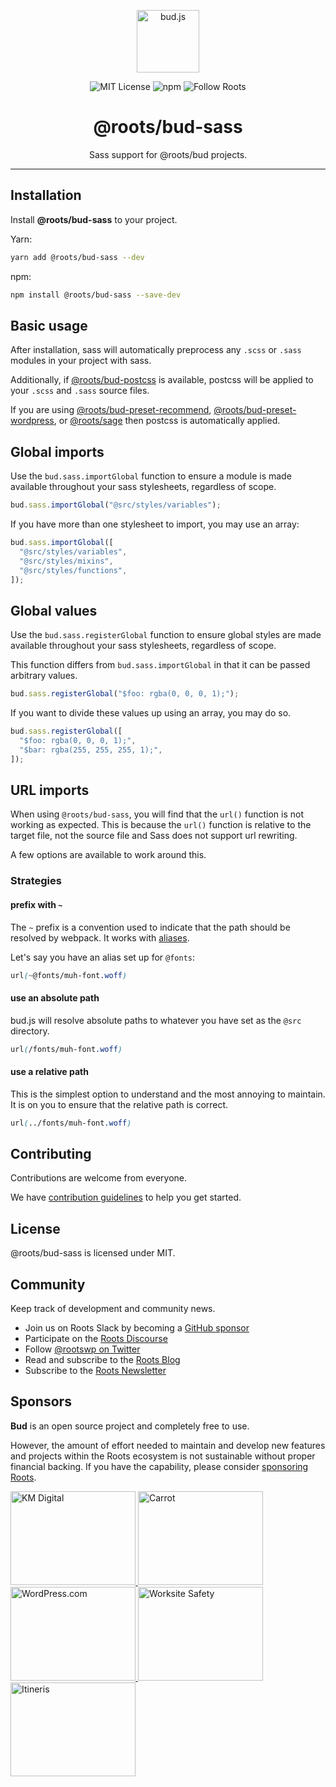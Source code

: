 <p align="center"><img src="https://cdn.roots.io/app/uploads/logo-bud.svg" height="100" alt="bud.js" /></p>

<p align="center">
  <img alt="MIT License" src="https://img.shields.io/github/license/roots/bud?color=%23525ddc&style=flat-square" />
  <img alt="npm" src="https://img.shields.io/npm/v/@roots/bud.svg?color=%23525ddc&style=flat-square" />
  <img alt="Follow Roots" src="https://img.shields.io/twitter/follow/rootswp.svg?color=%23525ddc&style=flat-square" />
</p>

<h1 align="center"><strong>@roots/bud-sass</strong></h1>

<p align="center">
  Sass support for @roots/bud projects.
</p>

---

## Installation

Install **@roots/bud-sass** to your project.

Yarn:

```sh
yarn add @roots/bud-sass --dev
```

npm:

```sh
npm install @roots/bud-sass --save-dev
```

## Basic usage

After installation, sass will automatically preprocess any `.scss` or `.sass` modules in your project with sass.

Additionally, if [@roots/bud-postcss](https://bud.js.org/extensions/bud-postcss) is available, postcss will be applied to your `.scss` and `.sass` source files.

If you are using [@roots/bud-preset-recommend](https://bud.js.org/extensions/bud-preset-recommend), [@roots/bud-preset-wordpress](https://bud.js.org/extensions/bud-preset-wordpress), or [@roots/sage](https://bud.js.org/extensions/sage) then postcss is automatically applied.

## Global imports

Use the `bud.sass.importGlobal` function to ensure a module is made available throughout your sass stylesheets, regardless of scope.

```ts
bud.sass.importGlobal("@src/styles/variables");
```

If you have more than one stylesheet to import, you may use an array:

```ts
bud.sass.importGlobal([
  "@src/styles/variables",
  "@src/styles/mixins",
  "@src/styles/functions",
]);
```

## Global values

Use the `bud.sass.registerGlobal` function to ensure global styles are made available throughout your sass stylesheets, regardless of scope.

This function differs from `bud.sass.importGlobal` in that it can be passed arbitrary values.

```ts
bud.sass.registerGlobal("$foo: rgba(0, 0, 0, 1);");
```

If you want to divide these values up using an array, you may do so.

```ts
bud.sass.registerGlobal([
  "$foo: rgba(0, 0, 0, 1);",
  "$bar: rgba(255, 255, 255, 1);",
]);
```

## URL imports

When using `@roots/bud-sass`, you will find that the `url()` function is not working as expected. This is because the `url()` function is relative to the target file, not the source file and Sass does not support url rewriting.

A few options are available to work around this.

### Strategies

#### prefix with `~`

The `~` prefix is a convention used to indicate that the path should be resolved by webpack. It works with [aliases](https://bud.js.org/docs/bud.alias).

Let's say you have an alias set up for `@fonts`:

```scss
url(~@fonts/muh-font.woff)
```

#### use an absolute path

bud.js will resolve absolute paths to whatever you have set as the `@src` directory.

```scss
url(/fonts/muh-font.woff)
```

#### use a relative path

This is the simplest option to understand and the most annoying to maintain. It is on you to ensure that the relative path is correct.

```scss
url(../fonts/muh-font.woff)
```

## Contributing

Contributions are welcome from everyone.

We have [contribution guidelines](https://github.com/roots/guidelines/blob/master/CONTRIBUTING.md) to help you get started.

## License

@roots/bud-sass is licensed under MIT.

## Community

Keep track of development and community news.

- Join us on Roots Slack by becoming a [GitHub
  sponsor](https://github.com/sponsors/roots)
- Participate on the [Roots Discourse](https://discourse.roots.io/)
- Follow [@rootswp on Twitter](https://twitter.com/rootswp)
- Read and subscribe to the [Roots Blog](https://roots.io/blog/)
- Subscribe to the [Roots Newsletter](https://roots.io/subscribe/)

## Sponsors

**Bud** is an open source project and completely free to use.

However, the amount of effort needed to maintain and develop new features and projects within the Roots ecosystem is not sustainable without proper financial backing. If you have the capability, please consider [sponsoring Roots](https://github.com/sponsors/roots).

<a href="https://k-m.com/">
<img src="https://cdn.roots.io/app/uploads/km-digital.svg" alt="KM Digital" width="200" height="150"/>
</a>
<a href="https://carrot.com/">
<img src="https://cdn.roots.io/app/uploads/carrot.svg" alt="Carrot" width="200" height="150"/>
</a>
<a href="https://wordpress.com/">
<img src="https://cdn.roots.io/app/uploads/wordpress.svg" alt="WordPress.com" width="200" height="150"/>
</a>
<a href="https://worksitesafety.ca/careers/">
<img src="https://cdn.roots.io/app/uploads/worksite-safety.svg" alt="Worksite Safety" width="200" height="150"/>
</a>
<a href="https://www.itineris.co.uk/">
<img src="https://cdn.roots.io/app/uploads/itineris.svg" alt="Itineris" width="200" height="150"/>
</a>
